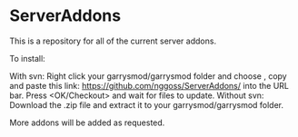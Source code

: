 ServerAddons
============

This is a repository for all of the current server addons.

To install:

  With svn: Right click your garrysmod/garrysmod folder and choose <Svn Checkout>, copy and paste this link:
                https://github.com/nggoss/ServerAddons/
            into the URL bar. Press <OK/Checkout> and wait for files to update. 
  Without svn: Download the .zip file and extract it to your garrysmod/garrysmod folder.
  
  
  
More addons will be added as requested.
